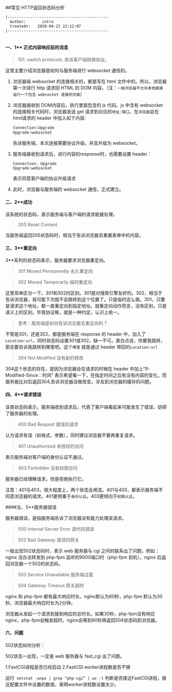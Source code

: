 ##常见 HTTP返回状态码分析

```
|--------------------------------------------
  Author:       intro                        
  CreateAt:   2020-04-22 22:12:07        
|--------------------------------------------
  
```

#### 一、1** 正式内容响应前的消息

> 101 :switch protocols. 告诉客户端转换协议。

  这里主要介绍浏览器是如何与服务端进行 websocket 通信的。

1. 浏览器端 websocket 的连接相关的，都是写在 html 文件中的。所以，浏览器第一次进行 http 请求回 HTML 的 DOM 内容。（注：`一般浏览器不允许本地直接运行一个包含 websocket 连接的页面`）

2. 浏览器接收到 DOM内容后，执行里面包含的 js 代码。js 中含有 websocket 的连接相关代码时，浏览器发送 get 请求到对应的`地址:端口`。在`浏览器`会在 html请求的 header 中加入如下内容:

   ```html
   Connection:Upgrade
   Upgrade:websocket
   ```

   告诉服务端，本次连接需要协议升级，并且升级为 websocket。

3. 服务端接收到请求后，进行内容的response时，也需要设置 header：

   ```
   Connection: Upgrade
   Upgrade:websocket
   ```

     表示同意客户端的协议升级请求

4. 此时，浏览器与服务端的 websocket 通信，正式建立。

#### 二、2**成功

  该系统的状态码，表示服务端与客户端的请求能被处理。

> 205 Reset Content

  当服务端返回205状态码时，相当于告诉浏览器去重置表单中的内容。

#### 三、3**重定向

3**系列的状态码表示，服务器要求浏览器重定向。

> 301  Moved Permanently   永久重定向

> 302 Moved Temporarily    临时重定向

这里简单区分一下，301和302的区别。301是对搜索引擎友好的。302，相当于告诉浏览器，我可能下次就不会跳转到这个位置了。只是临时这么做。301，只要是请求这个地址，都一直重定向到指定地址。就重定向动作而言，没有区别。只是语义上的区别。毕竟协议嘛，就是一种约定。认识上统一。

> 思考：服务端是如何告诉浏览器去重定向的？

不管是301，还是302，都是服务端在 response 的 header 中，加入了`Location:url`，同时状态码设置301或302。缺一不可。直白点说，你要我跳转，那总要告诉我跳转到哪里吧。这个`哪里` 就是通过 header 带回的``Location:url``

> 304  Not Modified  没有新的修改

304这个状态的存在，是因为浏览器会在请求的时候在 header 中加上“If-Modified-Since：时间” 表示希望看一下，在指定时间之后有没有内容的变化。而服务器比对后返回304,告诉浏览器没做改变。涉及到浏览器的缓存的问题。



#### 四、4**请求错误

该类状态码表示，服务端收到请求后，代表了客户端看起来可能发生了错误，妨碍了服务器的处理。

> 400  Bad Request   错误的请求

认为请求有误（如格式、参数），同时建议浏览器不要再重复请求。

> 401 Unauthorized   未授权的访问

表示服务端对客户端的身份认证不通过。

> 403 Forbidden  没有权限访问

服务器已经理解请求，但是拒绝执行它。

注意：401与403，很大程度上，两个状态会用混。401与403，都表示服务端不同意浏览器的请求。401更侧重于`身份认证`。403更倾向于`权限认证`。



####五、5**服务器错误

服务器错误，是指服务端告诉了浏览器没有能力处理该请求。

> 500  Internal Server Error   源代码错误

> 502 Bad Gateway   错误的网关

  一般出现502状态码时，表示 web 服务器与 cgi 之间的联系出了问题。例如：nginx 没办法转发到 php-fpm 监听的9000端口时（php-fpm 宕机）。nginx 后返回浏览器一个502的状态码。

> 503 Service Unavailable  服务端过载

> 504 Gateway Timeout  网关超时

  nginx 和 php-fpm 都有最大响应时长。nginx默认为60秒，php-fpm 默认为30秒。浏览器最大响应时长为2分钟。

浏览器从发起一个请求到接到响应的总时长。如果30秒，php-fpm没有响应 nginx，php-fpm会触发超时，nginx会等到60秒再返回504状态码到浏览器。

#### 六、问题

502状态如何分析：

502状态一出现，一定是 web 服务器与 fast_cgi 出了问题。

1.FastCGI进程是否已经启动
2.FastCGI worker进程数是否不够

运行` netstat -anpo | grep “php-cgi” | wc -l` 判断是否接近FastCGI进程，接近配置文件中设置的数值，表明worker进程数设置太少。

